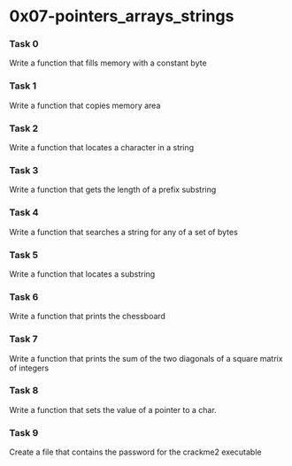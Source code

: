 # 0x07-pointers_arrays_strings



### Task 0
Write a function that fills memory with a constant byte

### Task 1
Write a function that copies memory area

### Task 2
Write a function that locates a character in a string

### Task 3
Write a function that gets the length of a prefix substring

### Task 4
Write a function that searches a string for any of a set of bytes

### Task 5
Write a function that locates a substring

### Task 6
Write a function that prints the chessboard

### Task 7
Write a function that prints the sum of the two diagonals
of a square matrix of integers

### Task 8
Write a function that sets the value of a pointer to a char.

### Task 9
Create a file that contains the password for the crackme2 executable
